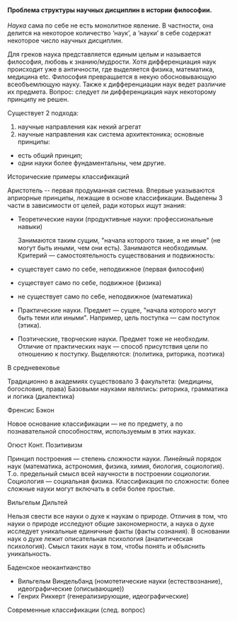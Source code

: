 #### Проблема структуры научных дисциплин в истории философии.

*Наука* сама по себе не есть монолитное явление. В частности, она делится на некоторое количество ‘наук’, а ‘науки’ в себе содержат
некоторое число научных дисциплин.

Для греков наука представляется единым целым и называется философия, любовь к знанию/мудрости. Хотя дифференциация наук
происходит уже в античности, где выделяется физика, математика, медицина etc. Философия превращается в некую обосновывающую
всеобъемлющую науку. Также к дифференциации наук ведет различие их предмета. Вопрос: следует ли дифференциация наук
некоторому принципу не решен.

Существует 2 подхода:
 1. научные направления как некий агрегат
 2. научные направления как система архитектоника; основные принципы:
  * есть общий принцип;
  * одни науки более фундаментальны, чем другие.

Исторические примеры классификаций

Аристотель -- первая продуманная система. Впервые указываются априорные принципы, лежащие в основе классификации.
Выделены 3 части в зависимости от целей, ради которых ищут знания:

* Теоретические науки (продуктивные науки: профессиональные навыки)

  Занимаются таким сущим, "начала которого такие, а не иные" (не могут быть иными, чем они есть). Занимаются
  необходимым. Критерий — самостоятельность существования и подвижность:

 * существует само по себе, неподвижное (первая философия)
 * существует само по себе, подвижное (физика)
 * не существует само по себе, неподвижное (математика)
 
* Практические науки.
 Предмет — сущее, "начала которого могут быть теми или иными". Например, цель поступка — сам поступок (этика).

* Поэтические, творческие науки.
 Предмет тоже не необходим. Отличие от практических наук — способ присутствия цели по отношению к поступку. 
Выделяются: (политика, риторика, поэтика)

В средневековье

Традиционно в академиях существовало 3 факультета: (медицины, богословия, права)
Базовыми науками являлись: риторика, грамматика и логика (диалектика)

Френсис Бэкон

Новое основание классификации — не по предмету, а по познавательной способностям, используемым в этих науках.

Огюст Конт. Позитивизм

Принцип построения — степень сложности науки. Линейный порядок наук (математика, астрономия, физика, химия, биология,
социология). Т.о. предельный смысл всей научности в построении социологии.
Социология — социальная физика. Классификация по сложности: более сложные науки могут включать в себя более простые.

Вильгельм Дильтей

Нельзя свести все науки о духе к наукам о природе. Отличия в том, что науки о природе исследуют общие закономерности, а наука о
духе исследует уникальные единичные факты (факты сознания). В основании наук о духе лежит описательная психология
(аналитическая психология). Смысл таких наук в том, чтобы понять и объяснить уникальность.

Баденское неокантианство
 * Вильгельм Виндельбанд (номотетические науки (естествознание), идеографические (описывающие))
 * Генрих Риккерт (генерализирующие, идеографические)

Современные классификации (след. вопрос)
